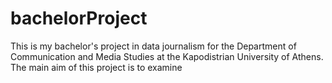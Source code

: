 # bachelorProject
This is my bachelor's project in data journalism for the Department of Communication and Media Studies at the Kapodistrian University of Athens. 
The main aim of this project is to examine 
